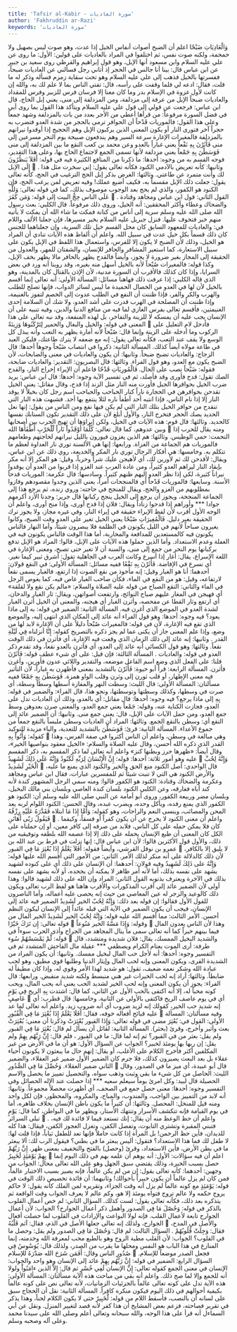 ```yaml
---
title: 'Tafsir al-Kabir - سورة العاديات'
author: 'Fakhruddin ar-Razi'
keywords: 'سورة العاديات'
---
```


وَالْعَادِيَاتِ ضَبْحًا
اعلم أن الضبح أصوات أنفاس الخيل إذا عدت، وهو صوت ليس بصهيل ولا حمحمة، ولكنه صوت نفس، ثم اختلفوا في المراد بالعاديات على قولين:
الأول:
ما روى عن علي عليه السلام وابن مسعود أنها الإبل، وهو قول إبراهيم والقرظي روى سعيد بن جبير عن ابن عباس قال: بينا أنا جالس في الحجر إذ أتاني رجل فسألني عن العاديات ضبحاً، ففسرتها بالخيل فذهب إلى علي عليه السلام وهو تحت سقاية زمزم فسأله وذكر له ما قلت، فقال: ادعه لي فلما وقفت على رأسه، قال: تفتي الناس بما لا علم لك به، والله إن كانت لأول غزوة في الإسلام بدر وما كان معنا إلا فرسان فرس للزبير وفرس للمقداد والعاديات ضبحاً الإبل من عرفة إلى مزدلفة، ومن المزدلفة إلى منى، يعني إبل الحاج، قال ابن عباس: فرجعت عن قولي إلى قول علي عليه السلام ويتأكد هذا القول بما روى أبي في فضل السورة مرفوعاً: من قرأها أعطي من الأجر بعدد من بات بالمزدلفة وشهد جمعاً وعلى هذا القول:
فالموريات قَدْحاً
أن الحوافر ترمى بالحجر من شدة العدو فتضرب به حجراً آخر فتورى النار أو يكون المعنى الذين يركبون الإبل وهم الحجيج إذا أوقدوا نيرانهم بالمزدلفة
فالمغيرات
الإغارة سرعة السير وهم يندفعون صبيحة يوم النحر مسرعين إلى منى
فَأَثَرْنَ بِهِ نَفْعاً
يعني غباراً بالعدو وعن محمد بن كعب النقع ما بين المزدلفة إلى منى
فَوَسَطْنَ بِهِ جَمْعاً
يعني مزدلفة لأنها تسمى الجمع لاجتماع الحاج بها، وعلى هذا التقدير، فوجه القسم به من وجوه:
أحدها:
ما ذكرنا من المنافع الكثيرة فيه في قوله:
أَفَلاَ يَنظُرُونَ إِلَى الإبل

.
وثانيها:
كأنه تعريض بالآدمي الكنود فكأنه تعالى يقول: إني سخرت مثل هذا لك وأنت متمرد عن طاعتي.
وثالثها:
الغرض بذكر إبل الحج الترغيب في الحج، كأنه تعالى يقول: جعلت ذلك الإبل مقسماً به، فكيف أضيع عملك! وفيه تعريض لمن يرغب الحج، فإن الكنود هو الكفور، والذي لم يحج بعد الوجوب موصوف بذلك، كما في قوله تعالى:
وَللَّهِ عَلَى الناس حِجُّ البيت
إلى قوله:
وَمَن كَفَرَ

.
القول الثاني:
قول ابن عباس ومجاهد وقتادة والضحاك وعطاء وأكثر المحققين: أنه الخيل، وروى ذلك مرفوعاً.
قال الكلبي:
بعث رسول الله صلى الله عليه وسلم سرية إلى أناس من كنانة فمكث ما شاء الله أن يمكث لا يأتيه منهم خبر فتخوف عليها. فنزل جبريل عليه السلام بخبر مسيرها، فإن جعلنا الألف واللام في:
والعاديات
للمعهود السابق كان محل القسم خيل تلك السرية، وإن جعلناهما للجنس كان ذلك قسماً بكل خيل عدت في سبيل الله.
واعلم أن ألفاظ هذه الآيات تنادي أن المراد هو الخيل، وذلك لأن الضبح لا يكون إلا للفرس، واستعمال هذا اللفظ في الإبل يكون على سبيل الاستعارة، كما استعير المشافر والحافر للإنسان، والشفتان للمهر، والعدول من الحقيقة إلى المجاز بغير ضرورة لا يجوز، وأيضاً فالقدح يظهر بالحافر مالا يظهر بخف الإبل، وكذا قوله:
فالمغيرات صُبْحاً
لأنه بالخيل أسهل منه بغيره، وقد روينا أنه ورد في بعض السرايا، وإذا كان كذلك فالأقرب أن السورة مدنية، لأن الإذن بالقتال كان بالمدينة، وهو الذي قاله الكلبي: إذا عرفت ذلك فهاهنا مسائل:
المسألة الأولى:
أنه تعالى إنما أقسم بالخيل لأن لها في العدو من الخصال الحميدة ما ليس لسائر الدواب، فإنها تصلح للطلب والهرب والكر والفر، فإذا ظننت أن النفع في الطلب عدوت إلى الخصم لتفوز بالغنيمة، وإذا ظننت أن المصلحة في الهرب قدرت على أشد العدو، ولا شك أن السلامة إحدى الغنيمتين، فأقسم تعالى بفرس الغازي لما فيه من منافع الدنيا والدين، وفيه تنبيه على أن الإنسان يجب عليه أن يمسكه لا للزينة والتفاخر، بل لهذه المنفعة، وقد نبه تعالى على هذا المعنى في قوله:
والخيل والبغال والحمير لِتَرْكَبُوهَا وَزِينَةً

فأدخل لام التعليل على الركوب وما أدخله على الزينة وإنما قال:
صُبْحاً
لأنه أمارة يظهر به التعب وأنه يبذل كل الوسع ولا يقف عند التعب، فكأنه تعالى يقول: إنه مع ضعفه لا يترك طاعتك، فليكن العبد في طاعة مولاه أيضاً كذلك.
المسألة الثانية:
ذكروا في انتصاب
ضَبْحاً
وجوهاً أحدها: قال الزجاج: والعاديات تضبح ضبحاً.
وثانيها:
أن يكون
والعاديات
في معنى والضابحات، لأن الضبح يكون مع العدو، وهو قول الفراء.
وثالثها: قال البصريون: التقدير: والعاديات ضابحة، فقوله:
ضَبْحاً
نصب على الحال.
فَالْمُورِيَاتِ قَدْحًا
فاعلم أن الإيراء إخراج النار، والقدح الصك تقول:
قدح فأورى وقد فأصلد، ثم في تفسير الآية وجوه:
أحدها:
قال ابن عباس: يريد ضرب الخيل بحوافرها الجبل فأورت منه النار مثل الزند إذا قدح، وقال مقاتل: يعني الخيل تقدحن بحوافرهن في الحجارة ناراً كنار الحباحب والحباحب اسم رجل كان بخيلاً لا يوقد النار إلا إذا نام الناس، فإذا انتبه أحد أطفأ ناره لئلا ينتفع بها أحد. فشبهت هذه النار التي تنقدح من حوافر الخيل بتلك النار التي لم يكن فيها نفع ومن الناس من يقول: إنها نعل الحديد يصك الحجر فتخرج النار، والأول أبلغ لأن على ذلك التقدير تكون السنابك نفسها كالحديد.
وثالثها:
قال قوم: هذه الآيات في الخيل، ولكن إبراؤها أن تهيج الحرب بين أصحابها وبين عدوهم، كما قال تعالى:
كُلَّمَا أَوْقَدُواْ نَاراً لّلْحَرْبِ أَطْفَأَهَا الله

ومنه يقال للحرب إذا التحمت: حمي الوطيس.
وثالثها:
هم الذين يغزون فيورون بالليل نيرانهم لحاجتهم وطعامهم
فالموريات
هم الجماعة من الغزاة.
ورابعها:
إنها هي الألسنة توري نار العداوة لعظم ما تتكلم به.
وخامسها:
هي أفكار الرجال توري نار المكر والخديعة، روي ذلك عن ابن عباس، ويقال: لأقدحن لك ثم لأورين لك، أي لأهيجن عليك شراً وحرباً، وقيل: هو المكر إلا أنه مكر بإيقاد النار ليراهم العدو كثيراً، ومن عادة العرب عند الغزو إذا قربوا من العدو أن يوقدوا نيراناً كثيرة، لكي إذا نظر العدو إليهم ظنهم كثيراً.
وسادسها:
قال عكرمة: الموريات قدحاً الأسنة.
وسابعها:
فالموريات قَدْحاً
أي فالمنجحات أمراً، يعني الذين وجدوا مقصودهم وفازوا بمطلوبهم من الغزو والحج، ويقال للمنجح في حاجته: وروي زنده، ثم يرجع هذا إلى الجماعة المنجحة، ويجوز أن يرجع إلى الخيل ينجح ركبانها قال جرير:
وجدنا الأزد أكرمهم جوادا *** وأوراهم إذا قدحوا زناداً
ويقال: فلان إذا قدح أورى، وإذا منح أورى، واعلم أن الوجه الأول أقرب لأن لفظ الإيراء حقيقة في إيراء النار، وفي غيره مجاز، ولا يجوز ترك الحقيقة بغير دليل.
فَالْمُغِيرَاتِ صُبْحًا
يعني الخيل تغير على العدو وقت الصبح، وكانوا يغيرون صباحاً لأنهم في الليل يكونون في الظلمة فلا يبصرون شيئاً، وأما النهار فالناس يكونون فيه كالمستعدين للمدافعة والمحاربة، أما هذا الوقت فالناس يكونون فيه في الغفلة وعدم الاستعداد.
وأما الذين حملوا هذه الآيات على الإبل، قالوا: المراد هو الإبل تدفع بركبانها يوم النحر من جمع إلى منى، والسنة أن لا تغير حتى تصبح، ومعنى الإغارة في اللغة الإسراع، يقال: أغار إذا أسرع وكانت العرب في الجاهلية تقول: أشرق ثبير كيما نغير. أي نسرع في الإفاضة.
فَأَثَرْنَ بِهِ نَقْعًا
ففيه مسائل:
المسألة الأولى:
في النقع قولان:
أحدهما:
أنا هو الغبار وقيل: إنه مأخوذ من نقع الصوت إذا ارتفع، فالغبار يسمى نقعاً لارتفاعه، وقيل: هو من النقع في الماء، فكأن صاحب الغبار غاص فيه، كما يغوص الرجل في الماء والثاني: النقع الصباح من قوله عليه الصلاة والسلام: «مالم يكن نقع ولا لقلقة» أي فهيجن في المغار عليهم صياح النوائح، وارتفعت أصواتهن، ويقال: ثار الغبار والدخان، أي ارتفع وثار القطا عن مفحصه، وأثرن الغبار أي هيجنه، والمعنى أن الخيل أثرن الغبار لشدة العدو في الموضع الذي أغرن فيه.
المسألة الثانية:
الضمير في قوله:
به
إلى ماذا يعود؟ فيه وجوه:
أحدها:
وهو قول الفراء أنه عائد إلى المكان الذي انتهى إليه، والموضع الذي تقع فيه الإغارة، لأن في قوله:
فالمغيرات صُبْحاً
دليلاً على أن الإغارة لابد لها من وضع، وإذا علم المعنى جاز أن يكنى عما لم يجز ذكره بالتصريح كقوله:
إِنَّا أنزلناه فِي لَيْلَةِ القدر
.
وثانيها:
إنه عائد إلى ذلك الزمان الذي وقعت فيه الإغارة، أي فأثرن في ذلك الوقت نقعاً.
وثالثها:
وهو قول الكسائي أنه عائد إلى العدو، أي فأثرن بالعدو نقعاً، وقد تقدم ذكر العدو في قوله:
والعاديات
.
المسألة الثالثة:
فإن قيل: على أي شيء عطف قوله:
فَأَثَرْنَ
قلنا: على الفعل الذي وضع اسم الفاعل موضعه، والتقدير واللائي عدون فأورين، وأغرن فأثرن.
المسألة الرابعة: قرأ أبو حيوة:
فَأَثَرْنَ
بالتشديد بمعنى فأظهرن به غباراً، لأن التأثير فيه معنى الإظهار، أو قلب ثورن إلى وثرن وقلب الواو همزة.
فَوَسَطْنَ بِهِ جَمْعًا
ففيه مسألتان:
المسألة الأولى:
قال الليث: وسطت النهر والمفازة أسطها وسطاً وسطة، أي صرت في وسطها، وكذلك وسطتها وتوسطتها، ونحو هذا، قال الفراء: والضمير في قوله:
بِهِ
إلى ماذا يرجع؟ فيه وجوه:
أحدها:
قال مقاتل: أي بالعدو، وذلك أن العاديات تدل على العدو، فجازت الكناية عنه، وقوله:
جَمْعاً
يعني جمع العدو، والمعنى صرن بعدوهن وسط جمع العدو، ومن حمل الآيات على الإبل، قال: يعني جمع منى.
وثانيها:
أن الضمير عائد إلى النقع أي: وسطن بالنقع الجمع.
وثالثها:
المراد أن العاديات وسطن ملبساً بالنقع جمعاً من جموع الأعداء.
المسألة الثانية: قرئ:
فَوَسَطْنَ
بالتشديد للتعدية، والباء مزيدة للتوكيد كقوله:
وَأُتُواْ بِهِ

وهي مبالغة في وسطن، واعلم أن الناس أكثروا في صفة الفرس، وهذا القدر الذي ذكره الله أحسن، وقال عليه الصلاة والسلام: «الخيل معقود بنواصيها الخير»، وقال أيضاً: «ظهرها حرز وبطنها كنز» واعلم أنه تعالى لما ذكر المقسم به، ذكر المقسم عليه وهو أمور ثلاثة: أحدها: قوله:
إِنَّ الْإِنْسَانَ لِرَبِّهِ لَكَنُودٌ
وَإِنَّهُ عَلَى ذَلِكَ لَشَهِيدٌ

وَإِنَّهُ لِحُبِّ الْخَيْرِ لَشَدِيدٌ

قال الواحدي:
أصل الكنود منع الحق والخير والكنود الذي يمنع ما عليه، والأرض الكنود هي التي لا تنبت شيئاً ثم للمفسرين عبارات، فقال ابن عباس ومجاهد وعكرمة والضحاك وقتادة: الكنود هو الكفور قالوا: ومنه سمي الرجل المشهور كندة لأنه كند أباه ففارقه، وعن الكلبي الكنود بلسان كندة العاصي وبلسان بني مالك البخيل، وبلسان مضر وربيعة الكفور، وروى أبو أمامة عن النبي صلى الله عليه وسلم أن: الكنود هو الكفور الذي يمنع رفده، ويأكل وحده، ويضرب عبده، وقال الحسن: الكنود اللوام لربه يعد المحن والمصائب، وينسى النعم والراحات، وهو كقوله:
وَأَمَّا إِذَا مَا ابتلاه فَقَدَّرَهُ عَلَيْهِ رِزْقُهُ فَيَقُولُ رَبّى أَهَانَنِ

.
واعلم أن معنى الكنود لا يخرج عن أن يكون كفراً أو فسقاً، وكيفما كان فلا يمكن حمله على كل الناس، فلابد من صرفه إلى كافر معين، أو إن حملناه على الكل كان المعنى أن طبع الإنسان يحمله على ذلك إلا إذا عصمه الله بلطفه وتوفيقيه من ذلك، والأول قول الأكثرين قالوا:
لأن ابن عباس قال: إنها نزلت في قرط بن عبد الله بن عمرو بن نوفل القرشي، وأيضاً فقوله:
أَفَلاَ يَعْلَمُ إِذَا بُعْثِرَ مَا فِي القبور

لا يليق إلا بالكافر، لأن ذلك كالدلالة على أنه منكر لذلك الأمر.
الثاني:
من الأمور التي أقسم الله عليها قوله:
وَإِنَّهُ على ذَلِكَ لَشَهِيدٌ
وفيه قولان:
أحدهما:
أن الإنسان على ذلك أي على كنوده لشهيد يشهد على نفسه بذلك، أما لأنه أمر ظاهر لا يمكنه أن يجحده، أو لأنه يشهد على نفسه بذلك في الآخرة ويعترف بذنوبه القول الثاني: المراد وإن الله على ذلك لشهيد قالوا: وهذا أولى لأن الضمير عائد إلى أقرب المذكورات والأقرب هاهنا هو لفظ الرب تعالى ويكون ذلك كالوعيد والزجر له عين المعاصي من حيث إنه يحصى عليه أعماله، وأما الناصرون للقول الأول فقالوا: إن قوله بعد ذلك:
وَإِنَّهُ لِحُبّ الخير لَشَدِيدٌ
الضمير فيه عائد إلى الإنسان، فيجب أن يكون الضمير في الآية التي قبله عائداً إلى الإنسان ليكون النظم أحسن.
الأمر الثالث:
مما أقسم الله عليه قوله:
وَإِنَّهُ لِحُبّ الخير لَشَدِيدٌ
الخير المال من قوله تعالى:
إِن تَرَكَ خَيْرًا

وقوله:
وَإِذَا مَسَّهُ الخير مَنُوعاً

وهذا لأن الناس يعدون المال فيما بينهم خيراً كما أنه تعالى سمى ما ينال المجاهد من الجراح وأذى الحرب سوءاً في قوله:
لَّمْ يَمْسَسْهُمْ سُوء

والشديد البخيل الممسك، يقال: فلان شديدة ومتشدد، قال طرفة:
أرى الموت يعتام الكرام ويصطفي *** عقيلة مال الفاحش المتشدد
ثم في التفسير وجوه:
أحدها:
أنه لأجل حب المال لبخيل ممسك.
وثانيها:
أن يكون المراد من الشديدة القرى، ويكون المعنى وإنه لحب المال وإيثار الدنيا وطلبها قوي مطيق، وهو لحب عبادة الله وشكر نعمه ضعيف، تقول: هو شديد لهذا الأمر وقوي له، وإذا كان مطيقاً له ضابطاً.
وثالثها:
أراد إنه لحب الخيرات غير هني منبسط ولكنه شديد منقبض.
ورابعها:
قال الفراء: يجوز أن يكون المعنى وإنه لحب الخير لشديد الحب يعني أنه يحب المال، ويحب كونه محباً له، إلا أنه اكتفى بالحب الأول عن الثاني، كما قال:
اشتدت بِهِ الريح فِي يَوْمٍ عَاصِفٍ

أي في يوم عاصف الريح فاكتفى بالأولى عن الثانية.
وخامسها:
قال قطرب: أي إنه شديد حب الخير، كقولك إنه لزيد ضروب أي أنه ضروب زيد.
واعلم أنه تعالى لما عد عليه قبائح أفعاله خوفه، فقال:
أَفَلَا يَعْلَمُ إِذَا بُعْثِرَ مَا فِي الْقُبُورِ

وفيه مسألتان:
المسألة الأولى:
القول في:
بُعْثِرَ
مضى في قوله تعالى:
وَإِذَا القبور بُعْثِرَتْ
وذكرنا أن معنى:
بُعْثِرَتْ
بعث وأثير وأخرج، وقرئ (بحثر).
المسألة الثانية: لقائل أن يسأل لم قال:
بُعْثِرَ مَا فِي القبور
ولم يقل: بعثر من في القبور؟ ثم إنه لما قال:
ما في القبور
، فلم قال:
إِنَّ رَبَّهُم بِهِمْ
ولم يقل: إن ربها بها يومئذ لخبير؟ الجواب عن السؤال الأول: هو أن ما في الأرض من غير المكلفين أكثر فأخرج الكلام على الأغلب، أو يقال: إنهم حال ما يبعثون لا يكونون أحياء عقلاء بل بعد البعث يصيرون كذلك، فلا جرم كان الضمير الأول ضمير غير العقلاء، والضمير الثاني ضمير العقلاء.
وَحُصِّلَ مَا فِي الصُّدُورِ

قال أبو عبيدة، أي ميز ما في الصدور، وقال الليث:
الحاصل من كل شيء ما بقي وثبت وذهب سواه، والتحصيل تمييز ما يحصل والاسم الحصيلة قال لبيد:
وكل امرئ يوماً سيعلم سعيه *** إذا حصلت عند الإله الحصائل
وفي التفسير وجوه:
أحدها:
معنى حصل جمع في الصحف، أي أظهرت محصلاً مجموعاً.
وثانيها:
أنه لابد من التمييز بين الواجب، والمندوب، والمباح، والمكروه، والمحظور، فإن لكل واحد ومنه قيل للمنخل: المحصل.
وثالثها:
أن كثيراً ما يكون باطن الإنسان بخلاف ظاهره، أما في يوم القيامة فإنه تتكشف الأسرار وتنتهك الأستار، ويظهر ما في البواطن، كما قال:
يَوْمٍ تبلى السرائر

.
واعلم أن حظ الوعظ منه أن يقال: إنك تستعد فيما لا فائدة لك فيه، فتبني المقبرة وتشتري التابوت، وتفصل الكفن، وتغزل العجوز الكفن، فيقال: هذا كله للديدان، فأين حظ الرحمن! بل المرأة إذا كانت حاملاً فإنها تعد للطفل ثياباً، فإذا قلت لها: لا طفل لك فما هذا الاستعداد؟ فتقول: أليس يبعثر ما في بطني؟ فيقول الرب لك: ألا يبعثر ما في بطن الأرض، فأين الاستعداد، وقرئ (وحصل) بالفتح والتخفيف بمعنى ظهر.
إِنَّ رَبَّهُمْ بِهِمْ يَوْمَئِذٍ لَخَبِيرٌ

اعلم أن فيه سؤالات:
الأول:
أنه يوهم أن علمه بهم في ذلك اليوم إنما حصل بسبب الخبرة، وذلك يقتضي سبق الجهل وهو على الله تعالى محال: الجواب من وجهين:
أحدهما:
كأنه تعالى يقول: إن من لم يكن عالماً، فإنه يصير بسبب الاختبار عالماً، فمن كان لم يزل عالماً أن يكون خبيراً بأحوالك! وثانيهما: أن فائدة تخصيص ذلك الوقت في قوله:
يَوْمَئِذٍ
مع كونه عالماً لم يزل أنه وقت الجزاء، وتقريره لمن الملك كأنه يقول: لا حاكم يروج حكمه ولا عالم تروج فتواه يومئذ إلا هو، وكم عالم لا يعرف الجواب وقت الواقعة ثم يتذكره بعد ذلك، فكأنه تعالى يقول: لست كذلك.
السؤال الثاني:
لم خص أعمال القلوب بالذكر في قوله:
وَحُصّلَ مَا فِي الصدور
وأهمل ذكر أعمال الجوارح؟
الجواب:
لأن أعمال الجوارح تابعة لأعمال القلب. فإنه لولا البواعث والإرادات في القلوب لما حصلت أفعال الجوارح، ولذلك إنه تعالى جعلها الأصل في الذم، فقال:
آثم قَلْبُهُ

والأصل في المدح، فقال:
وَجِلَتْ قُلُوبُهُمْ
.
السؤال الثالث:
لم قال:
وَحُصّلَ مَا فِي الصدور
ولم يقل: وحصل ما في القلوب؟
الجواب:
لأن القلب مطية الروح وهو بالطبع محب لمعرفة الله وخدمته، إنما المنازع في هذا الباب هو النفس ومحلها ما يقرب من الصدر، ولذلك قال:
يُوَسْوِسُ فِي صُدُورِ الناس
وقال:
أَفَمَن شَرَحَ الله صَدْرَهُ للإسلام

فجعل الصدر موضعاً للإسلام.
السؤال الرابع:
الضمير في قوله:
إِنَّ رَبَّهُم بِهِمْ
عائد إلى الإنسان وهو واحد والجواب: الإنسان في معنى الجمع كقوله تعالى:
إِنَّ الإنسان لَفِي خُسْرٍ
ثم قال:
إِلاَّ الذين ءامَنُواْ
ولولا أنه للجمع وإلا لما صح ذلك.
واعلم أنه بقي من مباحث هذه الآية مسألتان:
المسألة الأولى:
هذه الآية تدل على كونه تعالى عالماً بالجزئيات الزمانيات، لأنه تعالى نص على كونه عالماً بكيفية أحوالهم في ذلك اليوم فيكون منكره كافراً.
المسألة الثانية: نقل أن الحجاج سبق على لسانه أن بالنصب، فأسقط اللام من قوله:
لَّخَبِيرٌ
حتى لا يكون الكلام لحناً، وهذا يذكر في تقرير فصاحته، فزعم بعض المشايخ أن هذا كفر لأنه قصد لتغيير المنزل. ونقل عن أبي السماءل أنه قرأ على هذا الوجه، والله سبحانه وتعالى أعلم وصلى الله على سيدنا محمد وعلى آله وصحبه وسلم.